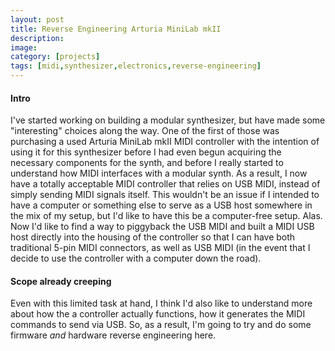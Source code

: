 ```yaml
---
layout: post
title: Reverse Engineering Arturia MiniLab mkII
description:
image:
category: [projects]
tags: [midi,synthesizer,electronics,reverse-engineering]
---
```

#### Intro
I've started working on building a modular synthesizer, but have made some "interesting"
choices along the way. One of the first of those was purchasing a used Arturia MiniLab mkII
MIDI controller with the intention of using it for this synthesizer before I had even begun
acquiring the necessary components for the synth, and before I really started to understand
how MIDI interfaces with a modular synth. As a result, I now have a totally acceptable MIDI
controller that relies on USB MIDI, instead of simply sending MIDI signals itself. This 
wouldn't be an issue if I intended to have a computer or something else to serve as a USB
host somewhere in the mix of my setup, but I'd like to have this be a computer-free setup.
Alas. Now I'd like to find a way to piggyback the USB MIDI and built a MIDI USB host directly
into the housing of the controller so that I can have both traditional 5-pin MIDI connectors,
as well as USB MIDI (in the event that I decide to use the controller with a computer down
the road).

#### Scope already creeping
Even with this limited task at hand, I think I'd also like to understand more about how
the a controller actually functions, how it generates the MIDI commands to send via USB. 
So, as a result, I'm going to try and do some firmware _and_ hardware reverse engineering 
here.

